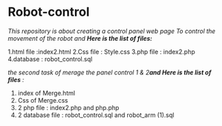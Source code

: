 # Robot-control


_This repository is about creating a control panel web page To control the movement of the robot and **Here is the list of files:**_

 1.html file :index2.html
 2.Css file : Style.css
 3.php file : index2.php
 4.database : robot_control.sql

 _the second task of merage the panel control 1 & 2**and Here is the list of files** :_

1. index of Merge.html
2. Css of Merge.css
3. 2 php file : index2.php and php.php
4. 2 database file :  robot_control.sql and robot_arm (1).sql
